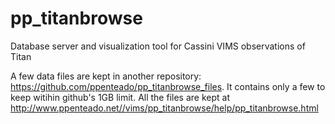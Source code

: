 pp_titanbrowse
==============

Database server and visualization tool for Cassini VIMS observations of Titan

A few data files are kept in another repository: https://github.com/ppenteado/pp_titanbrowse_files. It contains only a few to keep witihin github's 1GB limit. All the files are kept at http://www.ppenteado.net//vims/pp_titanbrowse/help/pp_titanbrowse.html
